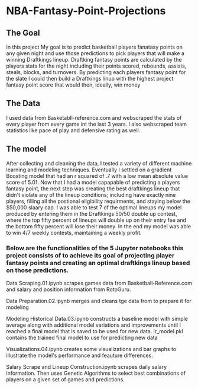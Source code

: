 # NBA-Fantasy-Point-Projections

## The Goal
In this project My goal is to predict basketball players fanatasy points on any given night and use those predictions to pick players that will make a winning  Draftkings lineup. Draftking fantasy points are calculated by the players stats for the night including their points scored, rebounds, assists, steals, blocks, and turnovers. By predicting each players fantasy point for the slate I could then build a Draftkings linup with the highest project fantasy point score that would then, ideally, win money


## The Data
I used data from Basketabll-reference.com and webscraped the stats of every player from every game int the last 3 years. I also webscraped team statistics like pace of play and defensive rating as well.


## The model
After collecting and cleaning the data, I tested a variety of different machine learning and modeling techniques. Eventually I settled on a gradient Boosting model
that had an r squared of .7 with a low mean absolute value score of 5.01. Now that I had a model capapable of predicting a players fantasy point, the next step was creating the best draftkings lineup that didn't violate any of the lineup conditions; including have exactly nine players, filling all the postional eligibility requirments, and staying below the $50,000 slaary cap. I was able to test 7 of the optimal lineups my model produced by entering them in the Draftkings 50/50 double up contest, where the top fifty percent of lineups will double up on their entry fee and the bottom fifty percent will lose their money. In the end my model was able to win 4/7 weekly contests, maintaining a weekly profit.



### Below are the functionalities of the 5 Jupyter notebooks this project consists of to achieve its goal of projecting player fantasy points and creating an optimal draftkings lineup based on those predictions.


Data Scraping.01.ipynb scrapes games data from Basketball-Reference.com and salary and position information from RotoGuru.

Data Preparation.02.ipynb merges and cleans tge data from to prepare it for modeling

Modeling Historical Data.03.ipynb constructs a baseline model with simple average along with additional model variations and improvements until I reached a final model that is saved to be used for new data.
  lr_model.pkl contains the trained final model to use for predicting new data

Visualizations.04.ipynb creates some visualizations and bar graphs to illustrate the model's performance and feauture differences.

Salary Scrape and Lineup Construction.ipynb scrapes daily salary information. Then uses Genetic Algorithms to select best combinations of players on a given set of games and predictions.
